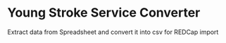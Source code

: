 # Young Stroke Service Converter
Extract data from Spreadsheet and convert it into csv for REDCap import
